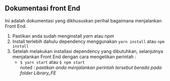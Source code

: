## Dokumentasi front End
Ini adalah dokumentasi yang dikhususkan perihal bagaimana menjalankan Front End.
1. Pastikan anda sudah menginstall *yarn* atau *npm*
2. Install terlebih dahulu dependency menggunakan `yarn install` atau `npm install`
3. Setelah melakukan installasi dependency yang dibutuhkan, selanjutnya menjalankan Front End dengan cara mengetikan perintah :
    - `$ yarn start`  atau `$ npm start`  
noted : *pastikan anda menjalankan perintah tersebut berada pada folder Library_FE*
